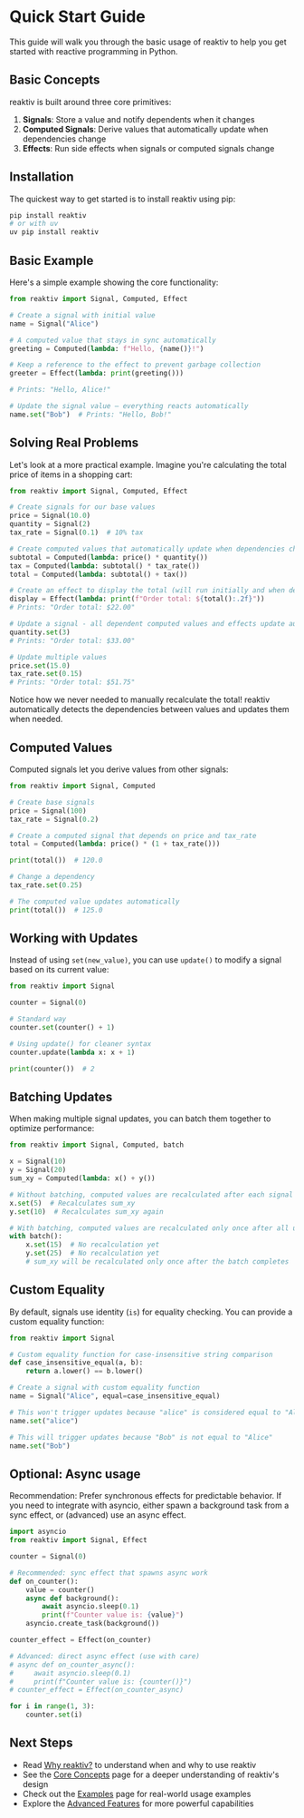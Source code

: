 # Quick Start Guide

This guide will walk you through the basic usage of reaktiv to help you get started with reactive programming in Python.

## Basic Concepts

reaktiv is built around three core primitives:

1. **Signals**: Store a value and notify dependents when it changes
2. **Computed Signals**: Derive values that automatically update when dependencies change
3. **Effects**: Run side effects when signals or computed signals change

## Installation

The quickest way to get started is to install reaktiv using pip:

```bash
pip install reaktiv
# or with uv
uv pip install reaktiv
```

## Basic Example

Here's a simple example showing the core functionality:

```python
from reaktiv import Signal, Computed, Effect

# Create a signal with initial value
name = Signal("Alice")

# A computed value that stays in sync automatically
greeting = Computed(lambda: f"Hello, {name()}!")

# Keep a reference to the effect to prevent garbage collection
greeter = Effect(lambda: print(greeting()))

# Prints: "Hello, Alice!"

# Update the signal value — everything reacts automatically
name.set("Bob")  # Prints: "Hello, Bob!"
```

## Solving Real Problems

Let's look at a more practical example. Imagine you're calculating the total price of items in a shopping cart:

```python
from reaktiv import Signal, Computed, Effect

# Create signals for our base values
price = Signal(10.0)
quantity = Signal(2)
tax_rate = Signal(0.1)  # 10% tax

# Create computed values that automatically update when dependencies change
subtotal = Computed(lambda: price() * quantity())
tax = Computed(lambda: subtotal() * tax_rate())
total = Computed(lambda: subtotal() + tax())

# Create an effect to display the total (will run initially and when dependencies change)
display = Effect(lambda: print(f"Order total: ${total():.2f}"))
# Prints: "Order total: $22.00"

# Update a signal - all dependent computed values and effects update automatically
quantity.set(3)
# Prints: "Order total: $33.00"

# Update multiple values
price.set(15.0)
tax_rate.set(0.15)
# Prints: "Order total: $51.75"
```

Notice how we never needed to manually recalculate the total! reaktiv automatically detects the dependencies between values and updates them when needed.

## Computed Values

Computed signals let you derive values from other signals:

```python
from reaktiv import Signal, Computed

# Create base signals
price = Signal(100)
tax_rate = Signal(0.2)

# Create a computed signal that depends on price and tax_rate
total = Computed(lambda: price() * (1 + tax_rate()))

print(total())  # 120.0

# Change a dependency
tax_rate.set(0.25)

# The computed value updates automatically
print(total())  # 125.0
```

## Working with Updates

Instead of using `set(new_value)`, you can use `update()` to modify a signal based on its current value:

```python
from reaktiv import Signal

counter = Signal(0)

# Standard way
counter.set(counter() + 1)

# Using update() for cleaner syntax
counter.update(lambda x: x + 1)

print(counter())  # 2
```

## Batching Updates

When making multiple signal updates, you can batch them together to optimize performance:

```python
from reaktiv import Signal, Computed, batch

x = Signal(10)
y = Signal(20)
sum_xy = Computed(lambda: x() + y())

# Without batching, computed values are recalculated after each signal update
x.set(5)  # Recalculates sum_xy
y.set(10)  # Recalculates sum_xy again

# With batching, computed values are recalculated only once after all updates
with batch():
    x.set(15)  # No recalculation yet
    y.set(25)  # No recalculation yet
    # sum_xy will be recalculated only once after the batch completes
```

## Custom Equality

By default, signals use identity (`is`) for equality checking. You can provide a custom equality function:

```python
from reaktiv import Signal

# Custom equality function for case-insensitive string comparison
def case_insensitive_equal(a, b):
    return a.lower() == b.lower()

# Create a signal with custom equality function
name = Signal("Alice", equal=case_insensitive_equal)

# This won't trigger updates because "alice" is considered equal to "Alice"
name.set("alice")

# This will trigger updates because "Bob" is not equal to "Alice"
name.set("Bob")
```

## Optional: Async usage

Recommendation: Prefer synchronous effects for predictable behavior. If you need to integrate with asyncio, either spawn a background task from a sync effect, or (advanced) use an async effect.

```python
import asyncio
from reaktiv import Signal, Effect

counter = Signal(0)

# Recommended: sync effect that spawns async work
def on_counter():
    value = counter()
    async def background():
        await asyncio.sleep(0.1)
        print(f"Counter value is: {value}")
    asyncio.create_task(background())

counter_effect = Effect(on_counter)

# Advanced: direct async effect (use with care)
# async def on_counter_async():
#     await asyncio.sleep(0.1)
#     print(f"Counter value is: {counter()}")
# counter_effect = Effect(on_counter_async)

for i in range(1, 3):
    counter.set(i)
```

## Next Steps

- Read [Why reaktiv?](why-reaktiv.md) to understand when and why to use reaktiv
- See the [Core Concepts](core-concepts.md) page for a deeper understanding of reaktiv's design
- Check out the [Examples](examples/index.md) page for real-world usage examples
- Explore the [Advanced Features](advanced-features.md) for more powerful capabilities